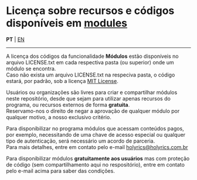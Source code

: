 # Licença sobre recursos e códigos disponíveis em [modules](https://github.com/holyrics/JSCommunity/tree/main/src/modules/README.md)

**PT** | [EN](LICENSE-en.md)

---


A licença dos códigos da funcionalidade **Módulos** estão disponíveis no arquivo LICENSE.txt em cada respectiva pasta (ou superior) onde um módulo se encontra.<br>
Caso não exista um arquivo LICENSE.txt na respeciva pasta, o código estará, por padrão, sob a licença [MIT License](https://github.com/holyrics/JSCommunity/tree/main/LICENSE.txt).<br>

Usuários ou organizações são livres para criar e compartilhar módulos neste repositório, desde que sejam para utilizar apenas recursos do programa, ou recursos externos de forma **gratuita**.<br>
Reservamo-nos o direito de negar a aprovação de qualquer módulo por qualquer motivo, a nosso exclusivo critério.

Para disponibilizar no programa módulos que acessam conteúdos pagos, por exemplo, necessitando de uma chave de acesso especial ou qualquer tipo de autenticação, será necessário um acordo de parceria.<br>
Para mais detalhes, entre em contato pelo e-mail [holyrics@holyrics.com.br](mailto:holyrics@holyrics.com.br?subject=JSCommunity%20-%20Modules)

Para disponibilizar módulos **gratuitamente aos usuários** mas com proteção de código (sem compartilhamento aqui no respositório), entre em contato pelo e-mail acima para saber das condições.